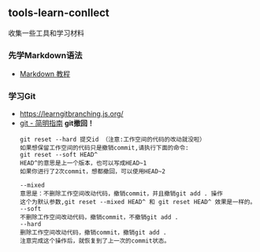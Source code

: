 ## tools-learn-conllect
收集一些工具和学习材料


### 先学Markdown语法  
* [Markdown 教程](https://www.runoob.com/markdown/md-tutorial.html)


### 学习Git
* <https://learngitbranching.js.org/>
* [git - 简明指南](https://rogerdudler.github.io/git-guide/index.zh.html)
  **git撤回！**
  ~~~
  git reset --hard 提交id （注意:工作空间的代码的改动就没啦）  
  如果想保留工作空间的代码只是撤销commit,请执行下面的命令:
  git reset --soft HEAD^
  HEAD^的意思是上一个版本，也可以写成HEAD~1
  如果你进行了2次commit，想都撤回，可以使用HEAD~2
  
  --mixed
  意思是：不删除工作空间改动代码，撤销commit，并且撤销git add . 操作
  这个为默认参数,git reset --mixed HEAD^ 和 git reset HEAD^ 效果是一样的。
  --soft
  不删除工作空间改动代码，撤销commit，不撤销git add .
  --hard
  删除工作空间改动代码，撤销commit，撤销git add .
  注意完成这个操作后，就恢复到了上一次的commit状态。
  ~~~

